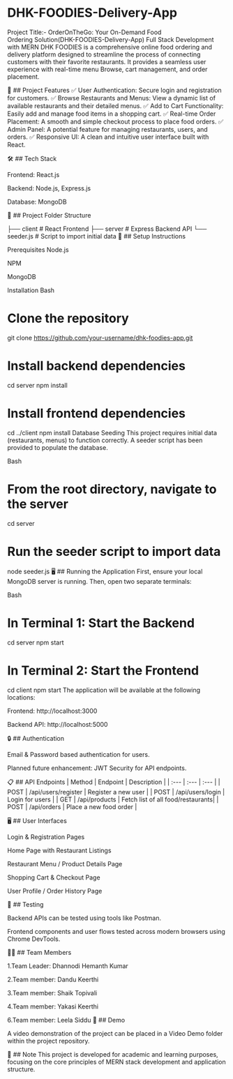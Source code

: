 # DHK-FOODIES-Delivery-App

Project Title:- OrderOnTheGo: Your On-Demand Food Ordering Solution(DHK-FOODIES-Delivery-App)
Full Stack Development with MERN
DHK FOODIES is a comprehensive online food ordering and delivery platform designed to streamline the process of connecting customers with their favorite restaurants. It provides a seamless user experience with real-time menu Browse, cart management, and order placement.

📂 ## Project Features
✅ User Authentication: Secure login and registration for customers.
✅ Browse Restaurants and Menus: View a dynamic list of available restaurants and their detailed menus.
✅ Add to Cart Functionality: Easily add and manage food items in a shopping cart.
✅ Real-time Order Placement: A smooth and simple checkout process to place food orders.
✅ Admin Panel: A potential feature for managing restaurants, users, and orders.
✅ Responsive UI: A clean and intuitive user interface built with React.

🛠️ ## Tech Stack

Frontend: React.js

Backend: Node.js, Express.js

Database: MongoDB

📁 ## Project Folder Structure

├── client      # React Frontend
├── server      # Express Backend API
└── seeder.js   # Script to import initial data
🚀 ## Setup Instructions

Prerequisites
Node.js

NPM

MongoDB

Installation
Bash

# Clone the repository
git clone https://github.com/your-username/dhk-foodies-app.git

# Install backend dependencies
cd server
npm install

# Install frontend dependencies
cd ../client
npm install
Database Seeding
This project requires initial data (restaurants, menus) to function correctly. A seeder script has been provided to populate the database.

Bash

# From the root directory, navigate to the server
cd server

# Run the seeder script to import data
node seeder.js
🖥️ ## Running the Application
First, ensure your local MongoDB server is running. Then, open two separate terminals:

Bash

# In Terminal 1: Start the Backend
cd server
npm start

# In Terminal 2: Start the Frontend
cd client
npm start
The application will be available at the following locations:

Frontend: http://localhost:3000

Backend API: http://localhost:5000

🔒 ## Authentication

Email & Password based authentication for users.

Planned future enhancement: JWT Security for API endpoints.

📋 ## API Endpoints
| Method | Endpoint                    | Description                       |
| :---   | :---                        | :---                              |
| POST   | /api/users/register         | Register a new user               |
| POST   | /api/users/login            | Login for users                   |
| GET    | /api/products               | Fetch list of all food/restaurants|
| POST   | /api/orders                 | Place a new food order            |

🖥️ ## User Interfaces

Login & Registration Pages

Home Page with Restaurant Listings

Restaurant Menu / Product Details Page

Shopping Cart & Checkout Page

User Profile / Order History Page

🧪 ## Testing

Backend APIs can be tested using tools like Postman.

Frontend components and user flows tested across modern browsers using Chrome DevTools.

👨‍💻 ## Team Members

1.Team Leader: Dhannodi Hemanth Kumar

2.Team member: Dandu Keerthi

3.Team member: Shaik Topivali

4.Team member: Yakasi Keerthi

6.Team member: Leela Siddu
🎥 ## Demo

A video demonstration of the project can be placed in a Video Demo folder within the project repository.

📌 ## Note
This project is developed for academic and learning purposes, focusing on the core principles of MERN stack development and application structure.
